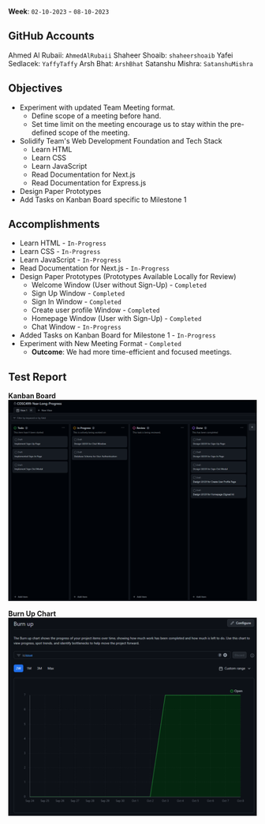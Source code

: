 **Week**: `02-10-2023` - `08-10-2023`

## GitHub Accounts

Ahmed Al Rubaii: `AhmedAlRubaii`
Shaheer Shoaib: `shaheershoaib`
Yafei Sedlacek: `YaffyTaffy`
Arsh Bhat: `ArshBhat`
Satanshu Mishra: `SatanshuMishra`

## Objectives

- Experiment with updated Team Meeting format.
	- Define scope of a meeting before hand.
	- Set time limit on the meeting encourage us to stay within the pre-defined scope of the meeting.
- Solidify Team's Web Development Foundation and Tech Stack
	- Learn HTML
	- Learn CSS
	- Learn JavaScript
	- Read Documentation for Next.js
	- Read Documentation for Express.js
- Design Paper Prototypes
- Add Tasks on Kanban Board specific to Milestone 1
## Accomplishments

- Learn HTML - `In-Progress`
- Learn CSS - `In-Progress`
- Learn JavaScript - `In-Progress`
- Read Documentation for Next.js - `In-Progress`
- Design Paper Prototypes (Prototypes Available Locally for Review)
	- Welcome Window (User without Sign-Up) - `Completed`
	- Sign Up Window - `Completed`
	- Sign In Window - `Completed`
	- Create user profile Window - `Completed`
	- Homepage Window (User with Sign-Up) - `Completed`
	- Chat Window - `In-Progress`
- Added Tasks on Kanban Board for Milestone 1 - `In-Progress`
- Experiment with New Meeting Format - `Completed`
	- **Outcome**: We had more time-efficient and focused meetings.

## Test Report

**Kanban Board**
![KanbanBoard](https://github.com/COSC-499-W2023/year-long-project-team-10/blob/weekly-evaluations/docs/weekly%20logs/week-5/images/Kanban%20Board.png)

**Burn Up Chart**
![BurnUpChart](https://github.com/COSC-499-W2023/year-long-project-team-10/blob/weekly-evaluations/docs/weekly%20logs/week-5/images/Burn-Up%20Chart.png)
